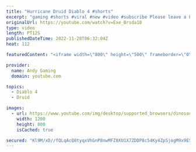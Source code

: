 ```yaml
---
title: "Hurricane Druid Diablo 4 #shorts"
excerpt: "gaming #shorts #viral #new #video #subscribe Please leave a Like & Subscribe, it helps the channel grow!"
originalUrl: https://youtube.com/watch?v=Exe_Brsda18
type: video
length: PT12S
publishedDateTime: 2022-11-28T06:32:04Z
heat: 112

featuredContent: "<iframe width=\"800\" height=\"500\" frameborder=\"0\" src=\"https://www.youtube.com/embed/Exe_Brsda18\" allow=\"accelerometer; autoplay; encrypted-media; gyroscope; picture-in-picture\" allowfullscreen></iframe>"

provider:
  name: Andy Gaming
  domain: youtube.com

topics:
  - Diablo 4
  - Druid

images:
  - url: https://www.youtube.com/img/desktop/supported_browsers/dinosaur.png
    width: 1200
    height: 800
    isCached: true

secured: "Kl9M/xD//fQLqAcQ8tyqxVhGnP8nwMFZ8XU1X7ZDDP8c54Ky4ZpSjogM9x9ESMHR8pGmEKDmtdSW80zIgriThVk2xqv8G6fzYGQw2xHBb/3EHMRWy0aqZA3QXBzmSMBOpCpLWZydmFMJx10BnoNFtI9BXT5+fD86TlcTKfxn+mfEktuIXkLwdrSP02b5i0M5HwlUEiCFAW2O85w1/nusRlbRxVZOhtTio8KOlMGR6QKkm8gfrt6rkJERyORMeEl7EFjs6e4yrqwz5kxHlrs/bS2FhB2pwDiFyDVbnPOPwmZHBmvBR2eNMEWHQnh19cjUM51Fij9vB3KN45E7EinGZ3l/9/4ht2B4VdnNmGMKTUETm47B9+jtqX28ABGzCfAckb5G6uLMbQh9GXsjl0MoFq9BBqp6V4gSkJILjI/7O8c=;3ovp36Cf4hCXld+MLgDDcA=="
---
```


